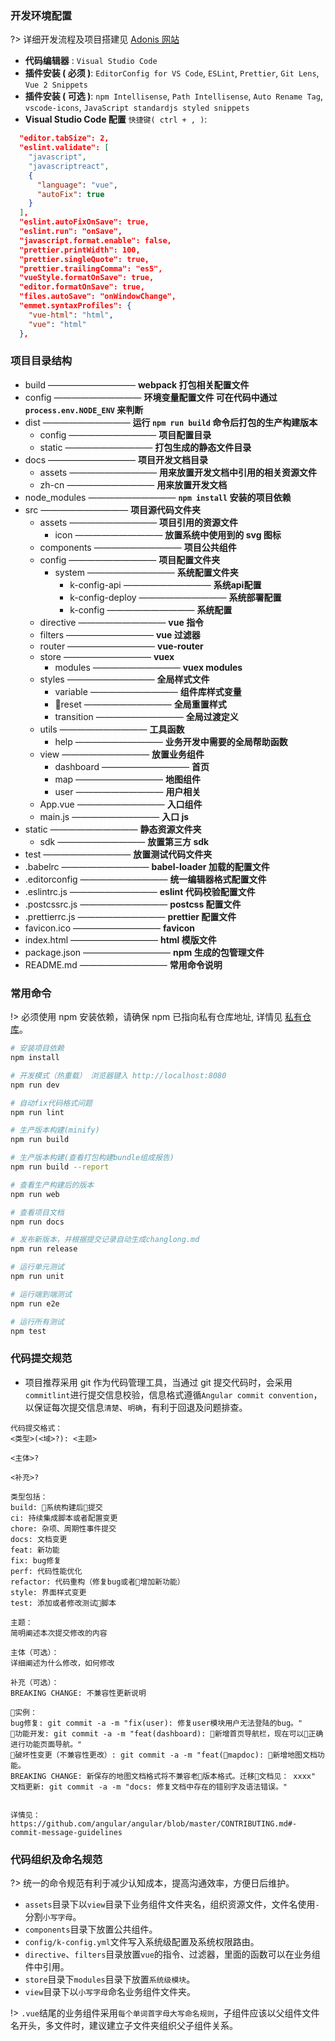 ### 开发环境配置

?> 详细开发流程及项目搭建见 [Adonis 网站](http://192.168.1.117)

* **代码编辑器** : `Visual Studio Code`
* **插件安装 ( 必须 )**: `EditorConfig for VS Code`, `ESLint`, `Prettier`, `Git Lens`, `Vue 2 Snippets`
* **插件安装 ( 可选 )**: `npm Intellisense`, `Path Intellisense`, `Auto Rename Tag`, `vscode-icons`, `JavaScript standardjs styled snippets`
* **Visual Studio Code 配置** `快捷键( ctrl + , )`:

```json
  "editor.tabSize": 2,
  "eslint.validate": [
    "javascript",
    "javascriptreact",
    {
      "language": "vue",
      "autoFix": true
    }
  ],
  "eslint.autoFixOnSave": true,
  "eslint.run": "onSave",
  "javascript.format.enable": false,
  "prettier.printWidth": 100,
  "prettier.singleQuote": true,
  "prettier.trailingComma": "es5",
  "vueStyle.formatOnSave": true,
  "editor.formatOnSave": true,
  "files.autoSave": "onWindowChange",
  "emmet.syntaxProfiles": {
    "vue-html": "html",
    "vue": "html"
  },
```

### 项目目录结构

* build —————————— **webpack 打包相关配置文件**
* config —————————— **环境变量配置文件 可在代码中通过 `process.env.NODE_ENV` 来判断**
* dist —————————— **运行 `npm run build` 命令后打包的生产构建版本**
  * config —————————— **项目配置目录**
  * static —————————— **打包生成的静态文件目录**
* docs —————————— **项目开发文档目录**
  * assets —————————— **用来放置开发文档中引用的相关资源文件**
  * zh-cn —————————— **用来放置开发文档**
* node_modules —————————— **`npm install` 安装的项目依赖**
* src —————————— **项目源代码文件夹**
  * assets —————————— **项目引用的资源文件**
    * icon —————————— **放置系统中使用到的 svg 图标**
  * components —————————— **项目公共组件**
  * config —————————— **项目配置文件夹**
    * system —————————— **系统配置文件夹**
      * k-config-api —————————— **系统api配置**
      * k-config-deploy —————————— **系统部署配置**
      * k-config —————————— **系统配置**
  * directive —————————— **vue 指令**
  * filters —————————— **vue 过滤器**
  * router —————————— **vue-router**
  * store —————————— **vuex**
    * modules —————————— **vuex modules**
  * styles —————————— **全局样式文件**
    * variable —————————— **组件库样式变量**
    * reset —————————— **全局重置样式**
    * transition —————————— **全局过渡定义**
  * utils —————————— **工具函数**
    * help —————————— **业务开发中需要的全局帮助函数**
  * view —————————— **放置业务组件**
    * dashboard —————————— **首页**
    * map —————————— **地图组件**
    * user —————————— **用户相关**
  * App.vue —————————— **入口组件**
  * main.js —————————— **入口 js**
* static —————————— **静态资源文件夹**
  * sdk —————————— **放置第三方 sdk**
* test —————————— **放置测试代码文件夹**
* .babelrc —————————— **babel-loader 加载的配置文件**
* .editorconfig —————————— **统一编辑器格式配置文件**
* .eslintrc.js —————————— **eslint 代码校验配置文件**
* .postcssrc.js —————————— **postcss 配置文件**
* .prettierrc.js —————————— **prettier 配置文件**
* favicon.ico —————————— **favicon**
* index.html —————————— **html 模版文件**
* package.json —————————— **npm 生成的包管理文件**
* README.md —————————— **常用命令说明**

### 常用命令

!> 必须使用 npm 安装依赖，请确保 npm 已指向私有仓库地址, 详情见 [私有仓库](http://192.168.1.117:7002)。

```bash
# 安装项目依赖
npm install

# 开发模式（热重载） 浏览器键入 http://localhost:8080
npm run dev

# 自动fix代码格式问题
npm run lint

# 生产版本构建(minify)
npm run build

# 生产版本构建(查看打包构建bundle组成报告)
npm run build --report

# 查看生产构建后的版本
npm run web

# 查看项目文档
npm run docs

# 发布新版本，并根据提交记录自动生成changlong.md
npm run release

# 运行单元测试
npm run unit

# 运行端到端测试
npm run e2e

# 运行所有测试
npm test
```

### 代码提交规范

* 项目推荐采用 git 作为代码管理工具，当通过 git 提交代码时，会采用`commitlint`进行提交信息校验，信息格式遵循`Angular commit convention`，以保证每次提交信息`清楚`、`明确`，有利于回退及问题排查。

```
代码提交格式：
<类型>(<域>?): <主题>

<主体>?

<补充>?

类型包括：
build: 系统构建后提交
ci: 持续集成脚本或者配置变更
chore: 杂项、周期性事件提交
docs: 文档变更
feat: 新功能
fix: bug修复
perf: 代码性能优化
refactor: 代码重构（修复bug或者增加新功能）
style: 界面样式变更
test: 添加或者修改测试脚本

主题：
简明阐述本次提交修改的内容

主体（可选）：
详细阐述为什么修改，如何修改

补充（可选）：
BREAKING CHANGE: 不兼容性更新说明

实例：
bug修复: git commit -a -m "fix(user): 修复user模块用户无法登陆的bug。"
功能开发: git commit -a -m "feat(dashboard): 新增首页导航栏，现在可以正确进行功能页面导航。"
破坏性变更（不兼容性更改）: git commit -a -m "feat(mapdoc): 新增地图文档功能。
BREAKING CHANGE: 新保存的地图文档格式将不兼容老版本格式。迁移文档见： xxxx"
文档更新: git commit -a -m "docs: 修复文档中存在的错别字及语法错误。"


详情见： https://github.com/angular/angular/blob/master/CONTRIBUTING.md#-commit-message-guidelines
```

### 代码组织及命名规范

?> 统一的命令规范有利于减少认知成本，提高沟通效率，方便日后维护。

* `assets`目录下以`view`目录下业务组件文件夹名，组织资源文件，文件名使用`-`分割`小写字母`。
* `components`目录下放置公共组件。
* `config/k-config.yml`文件写入系统级配置及系统权限路由。
* `directive`、`filters`目录放置`vue`的指令、过滤器，里面的函数可以在业务组件中引用。
* `store`目录下`modules`目录下放置`系统级模块`。
* `view`目录下以`小写字母`命名业务组件文件夹。

!> `.vue`结尾的业务组件采用`每个单词首字母大写命名规则`，子组件应该以父组件文件名开头，多文件时，建议建立子文件夹组织父子组件关系。

